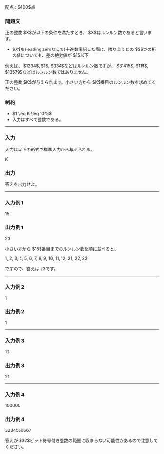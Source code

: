 
<div>

<span>

<span>

<p>
配点 : $400$点
</p>

<div>

<section>

### **問題文**

<p>
正の整数 $X$が以下の条件を満たすとき、 $X$はルンルン数であると言います。  
</p>

<ul>

<li>
$X$を(leading zeroなしで)十進数表記した際に、隣り合うどの $2$つの桁の値についても、差の絶対値が $1$以下
</li>

</ul>

<p>
例えば、 $1234$, $1$, $334$などはルンルン数ですが、 $31415$, $119$, $13579$などはルンルン数ではありません。  
</p>

<p>
正の整数 $K$が与えられます。小さい方から $K$番目のルンルン数を求めてください。
</p>

</section>

</div>

<div>

<section>

### **制約**

<ul>

<li>
$1 \leq K \leq 10^5$
</li>

<li>
入力はすべて整数である。
</li>

</ul>

</section>

</div>

---

<div>

<div>

<section>

### **入力**

<p>
入力は以下の形式で標準入力から与えられる。  
</p>

<div>

$K$
</div>

</section>

</div>

<div>

<section>

### **出力**

<p>
答えを出力せよ。
</p>

</section>

</div>

</div>

---

<div>

<section>

### **入力例 1**

<div>

15

</div>

</section>

</div>

<div>

<section>

### **出力例 1**

<div>

23

</div>

<p>
小さい方から $15$番目までのルンルン数を順に並べると、

$1$,
$2$,
$3$,
$4$,
$5$,
$6$,
$7$,
$8$,
$9$,
$10$,
$11$,
$12$,
$21$,
$22$,
$23$

ですので、答えは $23$です。
</p>

</section>

</div>

---

<div>

<section>

### **入力例 2**

<div>

1

</div>

</section>

</div>

<div>

<section>

### **出力例 2**

<div>

1

</div>

</section>

</div>

---

<div>

<section>

### **入力例 3**

<div>

13

</div>

</section>

</div>

<div>

<section>

### **出力例 3**

<div>

21

</div>

</section>

</div>

---

<div>

<section>

### **入力例 4**

<div>

100000

</div>

</section>

</div>

<div>

<section>

### **出力例 4**

<div>

3234566667

</div>

<p>
答えが $32$ビット符号付き整数の範囲に収まらない可能性があるので注意してください。
</p>

</section>

</div>

</span>

</span>

</div>
